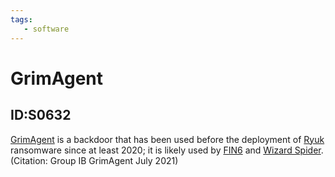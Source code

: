 ```yaml
---
tags:
   - software
---
```

# GrimAgent
## ID:S0632
[GrimAgent](software/S0632) is a backdoor that has been used before the deployment of [Ryuk](software/S0446) ransomware since at least 2020; it is likely used by [FIN6](groups/G0037) and [Wizard Spider](groups/G0102).(Citation: Group IB GrimAgent July 2021)
